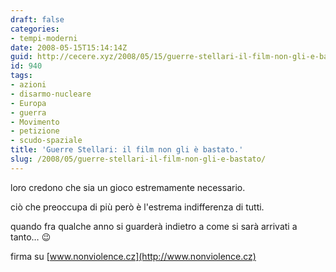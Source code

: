 ```yaml
---
draft: false
categories:
- tempi-moderni
date: 2008-05-15T15:14:14Z
guid: http://cecere.xyz/2008/05/15/guerre-stellari-il-film-non-gli-e-bastato/
id: 940
tags:
- azioni
- disarmo-nucleare
- Europa
- guerra
- Movimento
- petizione
- scudo-spaziale
title: 'Guerre Stellari: il film non gli è bastato.'
slug: /2008/05/guerre-stellari-il-film-non-gli-e-bastato/
---
```


loro credono che sia un gioco estremamente necessario.
  
ciò che preoccupa di più però è l'estrema indifferenza di tutti.
  
quando fra qualche anno si guarderà indietro a come si sarà arrivati a tanto… 😉

firma su [www.nonviolence.cz](http://www.nonviolence.cz)